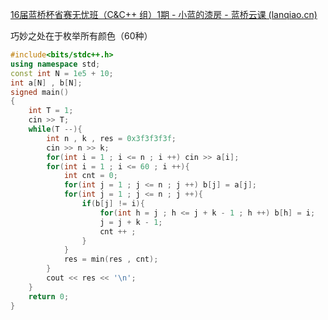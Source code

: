 [16届蓝桥杯省赛无忧班（C&C++ 组）1期 - 小蓝的漆房 - 蓝桥云课 (lanqiao.cn)](https://www.lanqiao.cn/courses/40610/learning/?id=2751645&compatibility=false)



巧妙之处在于枚举所有颜色（60种）

```cpp
#include<bits/stdc++.h>
using namespace std;
const int N = 1e5 + 10;
int a[N] , b[N];
signed main()
{
    int T = 1;
    cin >> T;
    while(T --){
        int n , k , res = 0x3f3f3f3f;
        cin >> n >> k;
        for(int i = 1 ; i <= n ; i ++) cin >> a[i];
        for(int i = 1 ; i <= 60 ; i ++){
            int cnt = 0;
            for(int j = 1 ; j <= n ; j ++) b[j] = a[j];
            for(int j = 1 ; j <= n ; j ++){
                if(b[j] != i){
                    for(int h = j ; h <= j + k - 1 ; h ++) b[h] = i;
                    j = j + k - 1;
                    cnt ++ ;
                }
            }
            res = min(res , cnt);
        }
        cout << res << '\n';
    }
    return 0;
}
```

